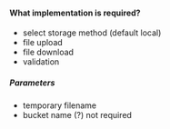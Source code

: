 #### What implementation is required?
* select storage method (default local)
* file upload
* file download
* validation

##### Parameters

* temporary filename
* bucket name (?) not required

